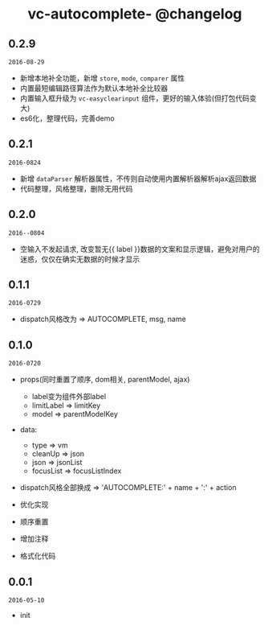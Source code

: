 <h1 align="center">vc-autocomplete- @changelog</h1>

## 0.2.9

`2016-08-29`

- 新增本地补全功能，新增 `store`, `mode`, `comparer` 属性
- 内置最短编辑路径算法作为默认本地补全比较器
- 内置输入框升级为 `vc-easyclearinput` 组件，更好的输入体验(但打包代码变大)
- es6化，整理代码，完善demo

## 0.2.1

`2016-0824`

- 新增 `dataParser` 解析器属性，不传则自动使用内置解析器解析ajax返回数据
- 代码整理，风格整理，删除无用代码

## 0.2.0

`2016--0804`

- 空输入不发起请求, 改变暂无{{ label }}数据的文案和显示逻辑，避免对用户的迷惑，仅仅在确实无数据的时候才显示

## 0.1.1

`2016-0729`

- dispatch风格改为 => AUTOCOMPLETE, msg, name

## 0.1.0

`2016-0720`

- props(同时重置了顺序, dom相关, parentModel, ajax)
  - label变为组件外部label
  - limitLabel => limitKey
  - model => parentModelKey

- data:
  - type => vm
  - cleanUp => json
  - json => jsonList
  - focusList => focusListIndex

- dispatch风格全部换成 => 'AUTOCOMPLETE:' + name + ':' + action

- 优化实现
- 顺序重置
- 增加注释
- 格式化代码

## 0.0.1

`2016-05-10`

- init

